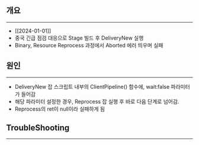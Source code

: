 ## 개요
---
- [[2024-01-01]]
- 중국 긴급 점검 대응으로 Stage 빌드 후 DeliveryNew 실행
- Binary, Resource Reprocess 과정에서 Aborted 에러 띄우며 실패
## 원인
---
- DeliveryNew 잡 스크립트 내부의 ClientPipeline() 함수에, wait:false 파라미터가 들어감
- 해당 파라미터 설정한 경우, Reprocess 잡 실행 후 바로 다음 단계로 넘어감. 
- Reprocess의 ret이 null이라 실패하게 됨

## TroubleShooting
---

